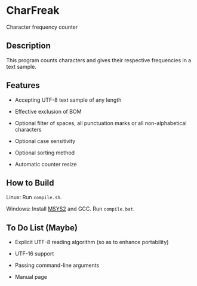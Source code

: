 # CharFreak

Character frequency counter

## Description

This program counts characters and gives their respective frequencies in a text sample. 

## Features

- Accepting UTF-8 text sample of any length

- Effective exclusion of BOM

- Optional filter of spaces, all punctuation marks or all non-alphabetical characters

- Optional case sensitivity

- Optional sorting method

- Automatic counter resize

## How to Build

Linux: Run `compile.sh`. 

Windows: Install [MSYS2](https://www.msys2.org/) and GCC. Run `compile.bat`. 

## To Do List (Maybe)

- Explicit UTF-8 reading algorithm (so as to enhance portability)

- UTF-16 support

- Passing command-line arguments

- Manual page
